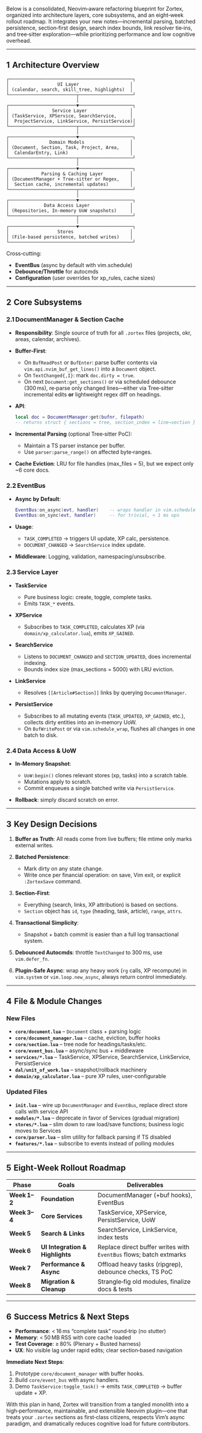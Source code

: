 Below is a consolidated, Neovim‑aware refactoring blueprint for Zortex, organized into architecture layers, core subsystems, and an eight‑week rollout roadmap. It integrates your new notes—incremental parsing, batched persistence, section‐first design, search index bounds, link resolver tie‑ins, and tree‑sitter exploration—while prioritizing performance and low cognitive overhead.

---

## 1  Architecture Overview

```
┌──────────────────────────────────────────────┐
│                  UI Layer                   │
│ (calendar, search, skill_tree, highlights)  │
└─────────────────────────┬────────────────────┘
                          │
┌─────────────────────────▼────────────────────┐
│                Service Layer                │
│ (TaskService, XPService, SearchService,     │
│  ProjectService, LinkService, PersistService)│
└─────────────────────────┬────────────────────┘
                          │
┌─────────────────────────▼────────────────────┐
│               Domain Models                 │
│ (Document, Section, Task, Project, Area,    │
│  CalendarEntry, Link)                       │
└─────────────────────────┬────────────────────┘
                          │
┌─────────────────────────▼────────────────────┐
│            Parsing & Caching Layer          │
│ (DocumentManager + Tree‑sitter or Regex,    │
│  Section cache, incremental updates)        │
└─────────────────────────┬────────────────────┘
                          │
┌─────────────────────────▼────────────────────┐
│             Data Access Layer               │
│ (Repositories, In‑memory UoW snapshots)     │
└─────────────────────────┬────────────────────┘
                          │
┌─────────────────────────▼────────────────────┐
│                  Stores                     │
│ (File‑based persistence, batched writes)    │
└──────────────────────────────────────────────┘
```

Cross‑cutting:

- **EventBus** (async by default with vim.schedule)
- **Debounce/Throttle** for autocmds
- **Configuration** (user overrides for xp_rules, cache sizes)

---

## 2  Core Subsystems

### 2.1 DocumentManager & Section Cache

- **Responsibility**: Single source of truth for all `.zortex` files (projects, okr, areas, calendar, archives).
- **Buffer‑First**:

  - On `BufReadPost` or `BufEnter`: parse buffer contents via `vim.api.nvim_buf_get_lines()` into a `Document` object.
  - On `TextChanged{,I}`: mark `doc.dirty = true`.
  - On next `Document:get_sections()` or via scheduled debounce (300 ms), re‑parse only changed lines—either via Tree‑sitter incremental edits **or** lightweight regex diff on headings.

- **API**:

  ```lua
  local doc = DocumentManager:get(bufnr, filepath)
  -- returns struct { sections = tree, section_index = line→section }
  ```

- **Incremental Parsing** (optional Tree‑sitter PoC):

  - Maintain a TS parser instance per buffer.
  - Use `parser:parse_range()` on affected byte‑ranges.

- **Cache Eviction**: LRU for file handles (max_files = 5), but we expect only \~6 core docs.

### 2.2 EventBus

- **Async by Default**:

  ```lua
  EventBus:on_async(evt, handler)    -- wraps handler in vim.schedule
  EventBus:on_sync(evt, handler)     -- for trivial, < 1 ms ops
  ```

- **Usage**:

  - `TASK_COMPLETED` → triggers UI update, XP calc, persistence.
  - `DOCUMENT_CHANGED` → `SearchService` index update.

- **Middleware**: Logging, validation, namespacing/unsubscribe.

### 2.3 Service Layer

- **TaskService**

  - Pure business logic: create, toggle, complete tasks.
  - Emits `TASK_*` events.

- **XPService**

  - Subscribes to `TASK_COMPLETED`, calculates XP (via `domain/xp_calculator.lua`), emits `XP_GAINED`.

- **SearchService**

  - Listens to `DOCUMENT_CHANGED` and `SECTION_UPDATED`, does incremental indexing.
  - Bounds index size (max_sections = 5000) with LRU eviction.

- **LinkService**

  - Resolves `[[Article#Section]]` links by querying `DocumentManager`.

- **PersistService**

  - Subscribes to all mutating events (`TASK_UPDATED`, `XP_GAINED`, etc.), collects dirty entities into an in‑memory UoW.
  - On `BufWritePost` or via `vim.schedule_wrap`, flushes all changes in one batch to disk.

### 2.4 Data Access & UoW

- **In‑Memory Snapshot**:

  - `UoW:begin()` clones relevant stores (xp, tasks) into a scratch table.
  - Mutations apply to scratch.
  - Commit enqueues a single batched write via `PersistService`.

- **Rollback**: simply discard scratch on error.

---

## 3  Key Design Decisions

1. **Buffer as Truth**: All reads come from live buffers; file mtime only marks external writes.
2. **Batched Persistence**:

   - Mark dirty on any state change.
   - Write once per financial operation: on save, Vim exit, or explicit `:ZortexSave` command.

3. **Section‑First**:

   - Everything (search, links, XP attribution) is based on sections.
   - `Section` object has `id`, `type` (heading, task, article), `range`, `attrs`.

4. **Transactional Simplicity**:

   - Snapshot + batch commit is easier than a full log transactional system.

5. **Debounced Autocmds**: throttle `TextChanged` to 300 ms, use `vim.defer_fn`.
6. **Plugin‑Safe Async**: wrap any heavy work (`rg` calls, XP recompute) in `vim.system` or `vim.loop.new_async`, always return control immediately.

---

## 4  File & Module Changes

### New Files

- **`core/document.lua`** – `Document` class + parsing logic
- **`core/document_manager.lua`** – cache, eviction, buffer hooks
- **`core/section.lua`** – tree node for headings/tasks/etc.
- **`core/event_bus.lua`** – async/sync bus + middleware
- **`services/*.lua`** – TaskService, XPService, SearchService, LinkService, PersistService
- **`dal/unit_of_work.lua`** – snapshot/rollback machinery
- **`domain/xp_calculator.lua`** – pure XP rules, user‑configurable

### Updated Files

- **`init.lua`** – wire up `DocumentManager` and `EventBus`, replace direct store calls with service API
- **`modules/*.lua`** – deprecate in favor of Services (gradual migration)
- **`stores/*.lua`** – slim down to raw load/save functions; business logic moves to Services
- **`core/parser.lua`** – slim utility for fallback parsing if TS disabled
- **`features/*.lua`** – subscribe to events instead of polling modules

---

## 5  Eight‑Week Rollout Roadmap

| Phase        | Goals                           | Deliverables                                                       |
| ------------ | ------------------------------- | ------------------------------------------------------------------ |
| **Week 1–2** | **Foundation**                  | DocumentManager (+buf hooks), EventBus                             |
| **Week 3–4** | **Core Services**               | TaskService, XPService, PersistService, UoW                        |
| **Week 5**   | **Search & Links**              | SearchService, LinkService, index tests                            |
| **Week 6**   | **UI Integration & Highlights** | Replace direct buffer writes with `EventBus` flows; batch extmarks |
| **Week 7**   | **Performance & Async**         | Offload heavy tasks (ripgrep), debounce checks, TS PoC             |
| **Week 8**   | **Migration & Cleanup**         | Strangle‑fig old modules, finalize docs & tests                    |

---

## 6  Success Metrics & Next Steps

- **Performance**: < 16 ms “complete task” round‑trip (no stutter)
- **Memory**: < 50 MB RSS with core cache loaded
- **Test Coverage**: ≥ 80% (Plenary + Busted harness)
- **UX**: No visible lag under rapid edits; clear section‑based navigation

**Immediate Next Steps**:

1. Prototype `core/document_manager` with buffer hooks.
2. Build `core/event_bus` with async handlers.
3. Demo `TaskService:toggle_task()` → emits `TASK_COMPLETED` → buffer update + XP.

With this plan in hand, Zortex will transition from a tangled monolith into a high‑performance, maintainable, and extensible Neovim plugin—one that treats your `.zortex` sections as first‑class citizens, respects Vim’s async paradigm, and dramatically reduces cognitive load for future contributors.
